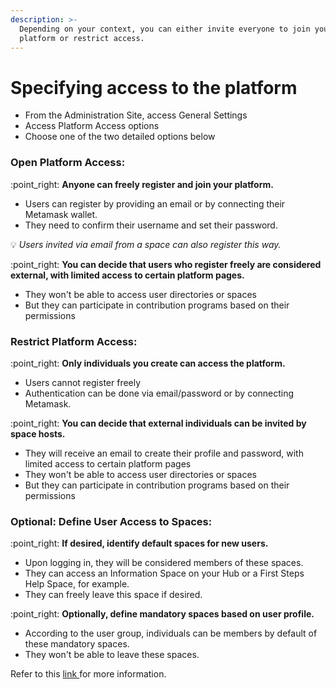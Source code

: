 ```yaml
---
description: >-
  Depending on your context, you can either invite everyone to join your
  platform or restrict access.
---
```


# Specifying access to the platform

* From the Administration Site, access General Settings
* Access Platform Access options
* Choose one of the two detailed options below

### **Open Platform Access:**

:point\_right: **Anyone can freely register and join your platform.**

* Users can register by providing an email or by connecting their Metamask wallet.
* They need to confirm their username and set their password.

:bulb: _Users invited via email from a space can also register this way._

:point\_right: **You can decide that users who register freely are considered external, with limited access to certain platform pages.**

* They won't be able to access user directories or spaces
* But they can participate in contribution programs based on their permissions

### **Restrict Platform Access:**

:point\_right: **Only individuals you create can access the platform.**

* Users cannot register freely
* Authentication can be done via email/password or by connecting Metamask.

:point\_right: **You can decide that external individuals can be invited by space hosts.**

* They will receive an email to create their profile and password, with limited access to certain platform pages
* They won't be able to access user directories or spaces&#x20;
* But they can participate in contribution programs based on their permissions

### **Optional: Define User Access to Spaces:**

:point\_right: **If desired, identify default spaces for new users.**

* Upon logging in, they will be considered members of these spaces.
* They can access an Information Space on your Hub or a First Steps Help Space, for example.
* They can freely leave this space if desired.

:point\_right: **Optionally, define mandatory spaces based on user profile.**

* According to the user group, individuals can be members by default of these mandatory spaces.
* They won't be able to leave these spaces.

Refer to this [link ](../manage-users.md)for more information.

